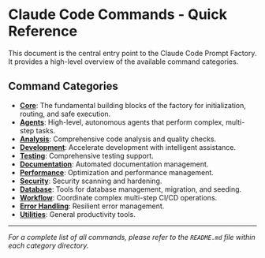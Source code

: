 # Claude Code Commands - Quick Reference

This document is the central entry point to the Claude Code Prompt Factory. It provides a high-level overview of the available command categories.

## Command Categories

*   [**Core**](./core/README.md): The fundamental building blocks of the factory for initialization, routing, and safe execution.
*   [**Agents**](./agents/README.md): High-level, autonomous agents that perform complex, multi-step tasks.
*   [**Analysis**](./analysis/README.md): Comprehensive code analysis and quality checks.
*   [**Development**](./development/README.md): Accelerate development with intelligent assistance.
*   [**Testing**](./testing/README.md): Comprehensive testing support.
*   [**Documentation**](./documentation/README.md): Automated documentation management.
*   [**Performance**](./performance/README.md): Optimization and performance management.
*   [**Security**](./security/README.md): Security scanning and hardening.
*   [**Database**](./database/README.md): Tools for database management, migration, and seeding.
*   [**Workflow**](./workflow/README.md): Coordinate complex multi-step CI/CD operations.
*   [**Error Handling**](./error/README.md): Resilient error management.
*   [**Utilities**](./utilities/README.md): General productivity tools.

---
*For a complete list of all commands, please refer to the `README.md` file within each category directory.*